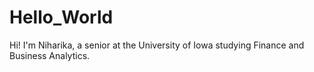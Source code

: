 # Hello_World
Hi! I'm Niharika, a senior at the University of Iowa studying Finance and Business Analytics.
